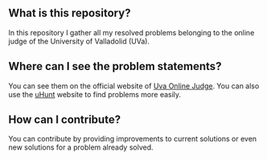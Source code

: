 ## What is this repository?

In this repository I gather all my resolved problems belonging to the online judge of the University of Valladolid (UVa).

## Where can I see the problem statements?

You can see them on the official website of [Uva Online Judge](https://onlinejudge.org/).
You can also use the [uHunt](https://uhunt.onlinejudge.org/) website to find problems more easily.

## How can I contribute?

You can contribute by providing improvements to current solutions or even new solutions for a problem already solved.
 

